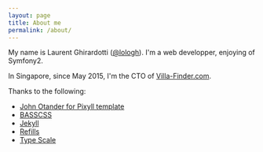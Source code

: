 ```yaml
---
layout: page
title: About me
permalink: /about/
---
```


My name is Laurent Ghirardotti ([@lologh](https://twitter.com/lologh)). I'm a web developper, enjoying of Symfony2.

In Singapore, since May 2015, I'm the CTO of [Villa-Finder.com](http://www.villa-finder.com).



Thanks to the following:

* [John Otander for Pixyll template](https://github.com/johnotander/pixyll)
* [BASSCSS](http://basscss.com)
* [Jekyll](http://jekyllrb.com)
* [Refills](http://refills.bourbon.io/)
* [Type Scale](http://type-scale.com/)
